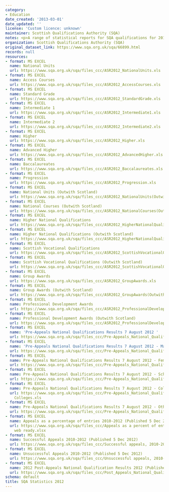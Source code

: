 ```yaml
---
category:
- Education
date_created: '2013-03-01'
date_updated: ''
license: 'Custom licence: unknown'
maintainer: Scottish Qualifications Authority (SQA)
notes: <p>A range of statistical reports for SQA qualifications for 2012.</p>
organization: Scottish Qualifications Authority (SQA)
original_dataset_link: https://www.sqa.org.uk/sqa/66899.html
records: null
resources:
- format: MS EXCEL
  name: National Units
  url: https://www.sqa.org.uk/sqa/files_ccc/ASR2012_NationalUnits.xls
- format: MS EXCEL
  name: Access Courses
  url: https://www.sqa.org.uk/sqa/files_ccc/ASR2012_AccessCourses.xls
- format: MS EXCEL
  name: Standard Grade
  url: https://www.sqa.org.uk/sqa/files_ccc/ASR2012_StandardGrade.xls
- format: MS EXCEL
  name: Intermediate 1
  url: https://www.sqa.org.uk/sqa/files_ccc/ASR2012_Intermediate1.xls
- format: MS EXCEL
  name: Intermediate 2
  url: https://www.sqa.org.uk/sqa/files_ccc/ASR2012_Intermediate2.xls
- format: MS EXCEL
  name: Higher
  url: https://www.sqa.org.uk/sqa/files_ccc/ASR2012_Higher.xls
- format: MS EXCEL
  name: Advanced Higher
  url: https://www.sqa.org.uk/sqa/files_ccc/ASR2012_AdvancedHigher.xls
- format: MS EXCEL
  name: Baccalaureates
  url: https://www.sqa.org.uk/sqa/files_ccc/ASR2012_Baccalaureates.xls
- format: MS EXCEL
  name: Progression
  url: https://www.sqa.org.uk/sqa/files_ccc/ASR2012_Progression.xls
- format: MS EXCEL
  name: National Units (Outwith Scotland)
  url: https://www.sqa.org.uk/sqa/files_ccc/ASR2012_NationalUnits(OutwithScotland).xls
- format: MS EXCEL
  name: National Courses (Outwith Scotland)
  url: https://www.sqa.org.uk/sqa/files_ccc/ASR2012_NationalCourses(OutwithScotland).xls
- format: MS EXCEL
  name: Higher National Qualifications
  url: https://www.sqa.org.uk/sqa/files_ccc/ASR2012_HigherNationalQualifications.xls
- format: MS EXCEL
  name: Higher National Qualifications (Outwith Scotland)
  url: https://www.sqa.org.uk/sqa/files_ccc/ASR2012_HigherNationalQualifications(OutwithScotland).xls
- format: MS EXCEL
  name: Scottish Vocational Qualifications
  url: https://www.sqa.org.uk/sqa/files_ccc/ASR2012_ScottishVocationalQualifications.xls
- format: MS EXCEL
  name: Scottish Vocational Qualifications (Outwith Scotland)
  url: https://www.sqa.org.uk/sqa/files_ccc/ASR2012_ScottishVocationalQualifications(OutwithScotland).xls
- format: MS EXCEL
  name: Group Awards
  url: https://www.sqa.org.uk/sqa/files_ccc/ASR2012_GroupAwards.xls
- format: MS EXCEL
  name: Group Awards (Outwith Scotland)
  url: https://www.sqa.org.uk/sqa/files_ccc/ASR2012_GroupAwards(OutwithScotland).xls
- format: MS EXCEL
  name: Professional Development Awards
  url: https://www.sqa.org.uk/sqa/files_ccc/ASR2012_ProfessionalDevelopmentAwards.xls
- format: MS EXCEL
  name: Professional Development Awards (Outwith Scotland)
  url: https://www.sqa.org.uk/sqa/files_ccc/ASR2012_ProfessionalDevelopmentAwards(OutwithScotland).xls
- format: MS EXCEL
  name: 'Pre-Appeals National Qualifications Results 7 August 2012 '
  url: https://www.sqa.org.uk/sqa/files_ccc/Pre-Appeals_National_Qualifications_Results_7_August_2012.xls
- format: MS EXCEL
  name: 'Pre-Appeals National Qualifications Results 7 August 2012 - Male candidates '
  url: https://www.sqa.org.uk/sqa/files_ccc/Pre-Appeals_National_Qualifications_Results_7_August_2012_Male_candidates.xls
- format: MS EXCEL
  name: Pre-Appeals National Qualifications Results 7 August 2012 - Female candidates
  url: https://www.sqa.org.uk/sqa/files_ccc/Pre-Appeals_National_Qualifications_Results_7_August_2012_Female_candidates.xls
- format: MS EXCEL
  name: Pre-Appeals National Qualifications Results 7 August 2012 - Schools
  url: https://www.sqa.org.uk/sqa/files_ccc/Pre-Appeals_National_Qualifications_Results_7_August_2012_Schools.xls
- format: MS EXCEL
  name: Pre-Appeals National Qualifications Results 7 August 2012 - Colleges
  url: https://www.sqa.org.uk/sqa/files_ccc/Pre-Appeals_National_Qualifications_Results_7_August_2012_
    Colleges.xls
- format: MS EXCEL
  name: Pre-Appeals National Qualifications Results 7 August 2012 - Other Centres
  url: https://www.sqa.org.uk/sqa/files_ccc/Pre-Appeals_National_Qualifications_Results_7_August_2012_Other_Centres.xls
- format: MS EXCEL
  name: Appeals as a percentage of entries 2010-2012 (Published 5 Dec 2012)
  url: https://www.sqa.org.uk/sqa/files_ccc/Appeals as a percent of entries 2010-2012
    web ready.xlsx
- format: MS EXCEL
  name: Successful Appeals 2010-2012 (Published 5 Dec 2012)
  url: https://www.sqa.org.uk/sqa/files_ccc/Successful appeals, 2010-2012 web ready.xlsx
- format: MS EXCEL
  name: Unsuccessful Appeals 2010-2012 (Published 5 Dec 2012)
  url: https://www.sqa.org.uk/sqa/files_ccc/Unsuccessful appeals, 2010-2012 web ready.xlsx
- format: MS EXCEL
  name: 2012 Post-Appeals National Qualification Results 2012 (Published 7 Dec 2012)
  url: https://www.sqa.org.uk/sqa/files_ccc/Post_Appeals_National_Qualification_Results_2012_with_disclosure.xls
schema: default
title: SQA Statistics 2012
---
```

